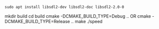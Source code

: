 `sudo apt install libsdl2-dev libsdl2-doc libsdl2-2.0-0`

mkdir build
cd build
cmake -DCMAKE_BUILD_TYPE=Debug ..   OR  cmake -DCMAKE_BUILD_TYPE=Release ..
make
./speed



